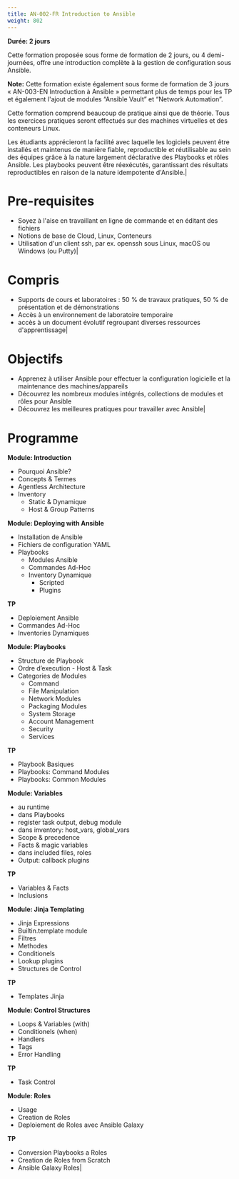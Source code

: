```yaml
---
title: AN-002-FR Introduction to Ansible
weight: 802
---
```

**Durée: 2 jours**

Cette formation proposée sous forme de formation de 2 jours, ou 4 demi-journées, offre une introduction complète à la gestion de configuration sous Ansible.


**Note:** Cette formation existe également sous forme de formation de 3 jours « AN-003-EN Introduction à Ansible » permettant plus de temps pour les TP et également l'ajout de modules “Ansible Vault” et “Network Automation”.


Cette formation comprend beaucoup de pratique ainsi que de théorie.
Tous les exercices pratiques seront effectués sur des machines virtuelles et des conteneurs Linux.


Les étudiants apprécieront la facilité avec laquelle les logiciels peuvent être installés et maintenus de manière fiable, reproductible et réutilisable au sein des équipes grâce à la nature largement déclarative des Playbooks et rôles Ansible.   Les playbooks peuvent être réexécutés, garantissant des résultats reproductibles en raison de la nature idempotente d'Ansible.|

# Pre-requisites

- Soyez à l'aise en travaillant en ligne de commande et en éditant des fichiers
- Notions de base de Cloud, Linux, Conteneurs
- Utilisation d'un client ssh, par ex. openssh sous Linux, macOS ou Windows (ou Putty)|

# Compris

- Supports de cours et laboratoires : 50 % de travaux pratiques, 50 % de présentation et de démonstrations
- Accès à un environnement de laboratoire temporaire
- accès à un document évolutif regroupant diverses ressources d'apprentissage|

# Objectifs

- Apprenez à utiliser Ansible pour effectuer la configuration logicielle et la maintenance des machines/appareils
- Découvrez les nombreux modules intégrés, collections de modules et rôles pour Ansible
- Découvrez les meilleures pratiques pour travailler avec Ansible|


# Programme



**Module: Introduction**

- Pourquoi Ansible?
- Concepts & Termes
- Agentless Architecture
- Inventory
  - Static & Dynamique
  - Host & Group Patterns


**Module: Deploying with Ansible**

- Installation de Ansible
- Fichiers de configuration YAML
- Playbooks
  - Modules Ansible
  - Commandes Ad-Hoc
  - Inventory Dynamique
    - Scripted
    - Plugins


**TP**

- Deploiement Ansible
- Commandes Ad-Hoc
- Inventories Dynamiques


**Module: Playbooks**

- Structure de Playbook
- Ordre d’execution - Host & Task
- Categories de Modules
  - Command
  - File Manipulation
  - Network Modules
  - Packaging Modules
  - System Storage
  - Account Management
  - Security
  - Services


**TP**

- Playbook Basiques
- Playbooks: Command Modules
- Playbooks: Common Modules


**Module: Variables**

- au runtime
- dans Playbooks
- register task output, debug module
- dans inventory: host_vars, global_vars
- Scope & precedence
- Facts & magic variables
- dans included files, roles
- Output: callback plugins


**TP**

- Variables & Facts
- Inclusions


**Module: Jinja Templating**

- Jinja Expressions
- Builtin.template module
- Filtres
- Methodes
- Conditionels
- Lookup plugins
- Structures de Control


**TP**

- Templates Jinja


**Module: Control Structures**

- Loops & Variables (with)
- Conditionels (when)
- Handlers
- Tags
- Error Handling


**TP**

- Task Control


**Module: Roles**

- Usage
- Creation de Roles
- Deploiement de Roles avec Ansible Galaxy


**TP**

- Conversion Playbooks a Roles
- Creation de Roles from Scratch
- Ansible Galaxy Roles|

